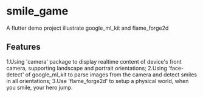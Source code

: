 # smile_game

A flutter demo project illustrate google_ml_kit and flame_forge2d

## Features
1.Using 'camera' package to display realtime content of device's front camera, supporting landscape and portrait orientations;
2.Using 'face-detect' of google_ml_kit to parse images from the camera and detect smiles in all orientations;
3.Use 'flame_forge2d' to setup a physical world, when you smile, your hero jump.

